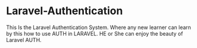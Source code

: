 # Laravel-Authentication
This Is the Laravel Authentication System. Where any new learner can learn by this how to use AUTH in LARAVEL. HE or She can enjoy the beauty of Laravel AUTH.
